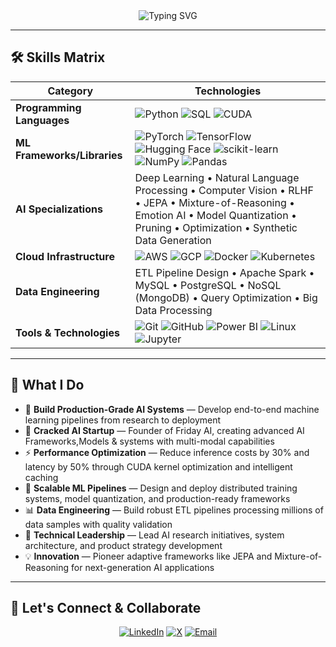 <div align="center">

<img src="https://readme-typing-svg.herokuapp.com?font=Fira+Code&weight=700&size=32&duration=3000&pause=1000&color=2E9EF7&center=true&vCenter=true&multiline=true&width=800&height=100&lines=Swamy+Gadila;AI+Founder+%7C+Machine+Learning+Engineer" alt="Typing SVG" />

</div>

---

## 🛠️ Skills Matrix

| **Category** | **Technologies** |
|---|---|
| **Programming Languages** | ![Python](https://img.shields.io/badge/Python-3776AB?style=flat-square&logo=python&logoColor=white) ![SQL](https://img.shields.io/badge/SQL-4479A1?style=flat-square&logo=postgresql&logoColor=white) ![CUDA](https://img.shields.io/badge/CUDA-76B900?style=flat-square&logo=nvidia&logoColor=white) |
| **ML Frameworks/Libraries** | ![PyTorch](https://img.shields.io/badge/PyTorch-EE4C2C?style=flat-square&logo=pytorch&logoColor=white) ![TensorFlow](https://img.shields.io/badge/TensorFlow-FF6F00?style=flat-square&logo=tensorflow&logoColor=white) ![Hugging Face](https://img.shields.io/badge/🤗_Hugging_Face-FFD21E?style=flat-square) ![scikit-learn](https://img.shields.io/badge/scikit--learn-F7931E?style=flat-square&logo=scikit-learn&logoColor=white) ![NumPy](https://img.shields.io/badge/NumPy-013243?style=flat-square&logo=numpy&logoColor=white) ![Pandas](https://img.shields.io/badge/Pandas-150458?style=flat-square&logo=pandas&logoColor=white) |
| **AI Specializations** | Deep Learning • Natural Language Processing • Computer Vision • RLHF • JEPA • Mixture-of-Reasoning • Emotion AI • Model Quantization • Pruning • Optimization • Synthetic Data Generation |
| **Cloud Infrastructure** | ![AWS](https://img.shields.io/badge/AWS-232F3E?style=flat-square&logo=amazon-aws&logoColor=white) ![GCP](https://img.shields.io/badge/GCP-4285F4?style=flat-square&logo=google-cloud&logoColor=white) ![Docker](https://img.shields.io/badge/Docker-2496ED?style=flat-square&logo=docker&logoColor=white) ![Kubernetes](https://img.shields.io/badge/Kubernetes-326CE5?style=flat-square&logo=kubernetes&logoColor=white) |
| **Data Engineering** | ETL Pipeline Design • Apache Spark • MySQL • PostgreSQL • NoSQL (MongoDB) • Query Optimization • Big Data Processing |
| **Tools & Technologies** | ![Git](https://img.shields.io/badge/Git-F05032?style=flat-square&logo=git&logoColor=white) ![GitHub](https://img.shields.io/badge/GitHub-181717?style=flat-square&logo=github&logoColor=white) ![Power BI](https://img.shields.io/badge/Power_BI-F2C811?style=flat-square&logo=powerbi&logoColor=black) ![Linux](https://img.shields.io/badge/Linux-FCC624?style=flat-square&logo=linux&logoColor=black) ![Jupyter](https://img.shields.io/badge/Jupyter-F37626?style=flat-square&logo=jupyter&logoColor=white) |

---

## 💼 What I Do

- 🤖 **Build Production-Grade AI Systems** — Develop end-to-end machine learning pipelines from research to deployment
- 🧠 **Cracked AI Startup** — Founder of Friday AI, creating advanced AI Frameworks,Models & systems with multi-modal capabilities
- ⚡ **Performance Optimization** — Reduce inference costs by 30% and latency by 50% through CUDA kernel optimization and intelligent caching
- 🎯 **Scalable ML Pipelines** — Design and deploy distributed training systems, model quantization, and production-ready frameworks
- 📊 **Data Engineering** — Build robust ETL pipelines processing millions of data samples with quality validation
- 🚀 **Technical Leadership** — Lead AI research initiatives, system architecture, and product strategy development
- 💡 **Innovation** — Pioneer adaptive frameworks like JEPA and Mixture-of-Reasoning for next-generation AI applications

---

## 🤝 Let's Connect & Collaborate

<div align="center">

[![LinkedIn](https://img.shields.io/badge/LinkedIn-0077B5?style=for-the-badge&logo=linkedin&logoColor=white)](https://www.linkedin.com/in/swamygadila)
[![X](https://img.shields.io/badge/X-000000?style=for-the-badge&logo=x&logoColor=white)](https://x.com/SwamyGadila18)
[![Email](https://img.shields.io/badge/Email-D14836?style=for-the-badge&logo=gmail&logoColor=white)](mailto:swamygadila04@gmail.com)

</div>
